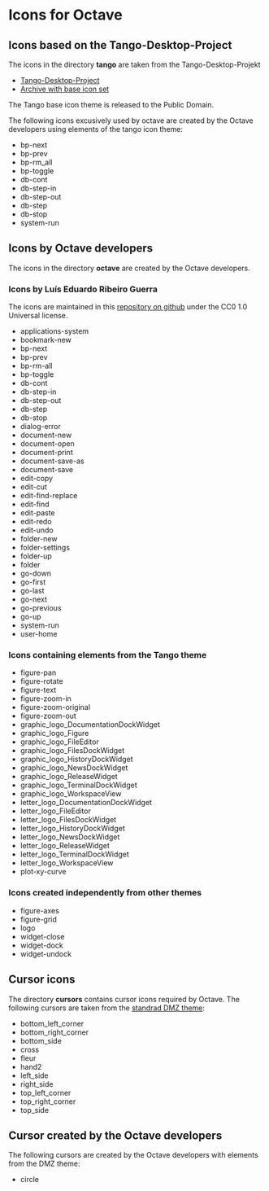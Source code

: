 # Icons for Octave

## Icons based on the Tango-Desktop-Project

The icons in the directory **tango** are taken from the Tango-Desktop-Projekt

- [Tango-Desktop-Project](http://tango.freedesktop.org/Tango_Desktop_Project)
- [Archive with base icon set](http://tango.freedesktop.org/releases/tango-icon-theme-0.8.90.tar.gz)

The Tango base icon theme is released to the Public Domain.

The following icons excusively used by octave are created by the
Octave developers using elements of the tango icon theme:

- bp-next
- bp-prev
- bp-rm_all
- bp-toggle
- db-cont
- db-step-in
- db-step-out
- db-step
- db-stop
- system-run


## Icons by Octave developers

The icons in the directory **octave** are created by the Octave developers.

### Icons by Luís Eduardo Ribeiro Guerra

The icons are maintained in this
[repository on github](https://github.com/luisrguerra/cc0-fluent-icons)
under the CC0 1.0 Universal license.

- applications-system
- bookmark-new
- bp-next
- bp-prev
- bp-rm-all
- bp-toggle
- db-cont
- db-step-in
- db-step-out
- db-step
- db-stop
- dialog-error
- document-new
- document-open
- document-print
- document-save-as
- document-save
- edit-copy
- edit-cut
- edit-find-replace
- edit-find
- edit-paste
- edit-redo
- edit-undo
- folder-new
- folder-settings
- folder-up
- folder
- go-down
- go-first
- go-last
- go-next
- go-previous
- go-up
- system-run
- user-home

### Icons containing elements from the Tango theme

- figure-pan
- figure-rotate
- figure-text
- figure-zoom-in
- figure-zoom-original
- figure-zoom-out
- graphic_logo_DocumentationDockWidget
- graphic_logo_Figure
- graphic_logo_FileEditor
- graphic_logo_FilesDockWidget
- graphic_logo_HistoryDockWidget
- graphic_logo_NewsDockWidget
- graphic_logo_ReleaseWidget
- graphic_logo_TerminalDockWidget
- graphic_logo_WorkspaceView
- letter_logo_DocumentationDockWidget
- letter_logo_FileEditor
- letter_logo_FilesDockWidget
- letter_logo_HistoryDockWidget
- letter_logo_NewsDockWidget
- letter_logo_ReleaseWidget
- letter_logo_TerminalDockWidget
- letter_logo_WorkspaceView
- plot-xy-curve

### Icons created independently from other themes

- figure-axes
- figure-grid
- logo
- widget-close
- widget-dock
- widget-undock


## Cursor icons

The directory **cursors** contains cursor icons required by Octave.
The following cursors are taken from the [standrad DMZ theme](https://github.com/GalliumOS/dmz-cursor-theme/tree/master/DMZ-White):

- bottom_left_corner
- bottom_right_corner
- bottom_side
- cross
- fleur
- hand2
- left_side
- right_side
- top_left_corner
- top_right_corner
- top_side

## Cursor created by the Octave developers

The following cursors are created by the Octave developers with elements from the DMZ theme:

- circle
